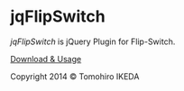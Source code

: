 jqFlipSwitch
=========
  
*jqFlipSwitch* is jQuery Plugin for Flip-Switch.
  
[Download & Usage](http://korilakkuma.github.io/jqFlipSwitch/)

Copyright 2014 © Tomohiro IKEDA